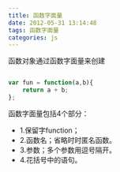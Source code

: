 ```yaml
---
title: 函数字面量
date: 2012-05-31 13:14:48
tags: 函数字面量
categories: js
---
```


函数对象通过函数字面量来创建

<!-- more -->

```JavaScript

var fun = function(a,b){
	return a + b;
};

```

函数字面量包括4个部分：

* 1.保留字function；
* 2.函数名；省略时时匿名函数。
* 3.参数；多个参数用逗号隔开。
* 4.花括号中的语句。
